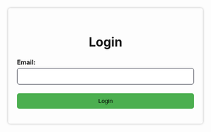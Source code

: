 <div class="login">
    <h1>Login</h1>
    <form name="login" onsubmit="return submitForm()">
        <label for="email">Email:</label>
        <input type="text" id="email" name="email" required>
        <span id="email-warning" style="display:none; color:red;">Неверный email адрес.</span>
        <input type="submit" value="Login">
    </form>
</div>

<script>
function submitForm() {
    const email = document.forms["login"]["email"].value;
    if (tryLogin(email)) {
        window.location.pathname = homePath;
        return false;
    } else {
        emailWarning = document.getElementById("email-warning");
        emailWarning.style.display = "inline";
        // Add click event listener to document to hide warning message
        document.addEventListener("click", function hideWarning() {
          emailWarning.style.display = "none";
          document.removeEventListener("click", hideWarning);
        });
        return false
  }
}
</script>

<style>
.login {
	margin: 10% auto;
	padding: 20px;
	max-width: 400px;
	border-radius: 5px;
	box-shadow: 0px 0px 5px rgba(0, 0, 0, 0.3);
}

h1 {
	text-align: center;
	margin-bottom: 20px;
}

form {
	display: flex;
	flex-direction: column;
}

label {
	font-weight: bold;
	margin-bottom: 5px;
}

.login input[type="text"],
.login input[type="password"] {
    color: #222;
	background-color: #fff;
	padding: 10px;
	border-radius: 5px;
	margin-bottom: 20px;
	border: 1px solid hsl(229 16% 21% / 1);
}

input[type="submit"] {
	background-color: #4CAF50;
	border: none;
	padding: 10px;
	border-radius: 5px;
	cursor: pointer;
}

input[type="submit"]:hover {
	background-color: #3e8e41;
}

</style>
